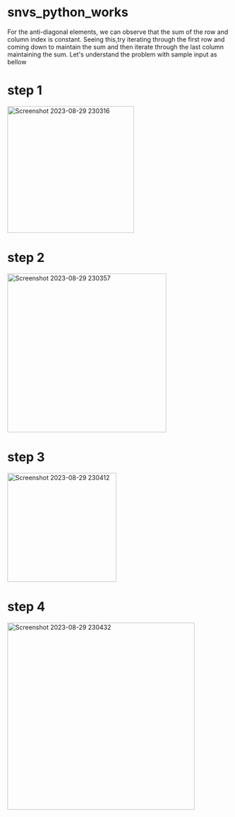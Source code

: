 # snvs_python_works


For the anti-diagonal elements, we can observe that the sum of the row and column index is constant.
Seeing this,try iterating through the first row and coming down to maintain the sum and then iterate through the last column maintaining the sum.
Let's understand the problem with sample input as bellow

<h1>step 1</h1>
<img width="287" alt="Screenshot 2023-08-29 230316" src="https://github.com/shanmukavenkat/snvs_python_works/assets/113082454/f67d5f06-7e45-4314-8d33-2a5631abc1de">
<h1>step 2</h1>
<img width="360" alt="Screenshot 2023-08-29 230357" src="https://github.com/shanmukavenkat/snvs_python_works/assets/113082454/4de72960-e0b6-4d2f-a351-6b09ef3ea5af">
<h1>step 3</h1>
<img width="247" alt="Screenshot 2023-08-29 230412" src="https://github.com/shanmukavenkat/snvs_python_works/assets/113082454/b547edc8-b267-4e5d-99fe-43e42d65977b">
<h1>step 4</h1>
<img width="424" alt="Screenshot 2023-08-29 230432" src="https://github.com/shanmukavenkat/snvs_python_works/assets/113082454/3c7f60ce-6498-442a-b7bb-c21f8e01a082">



